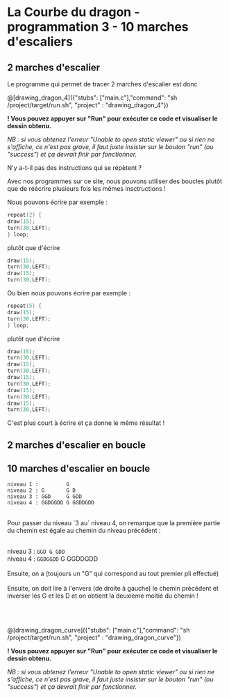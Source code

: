 # La Courbe du dragon - programmation 3 - 10 marches d'escaliers

## 2 marches d'escalier

Le programme qui permet de tracer 2 marches d'escalier est donc

@[drawing_dragon_4]({"stubs": ["main.c"],"command": "sh /project/target/run.sh", "project" : "drawing_dragon_4"})

**! Vous pouvez appuyer sur "Run" pour exécuter ce code et visualiser le dessin obtenu.**

*NB : si vous obtenez l'erreur "Unable to open static viewer" ou si rien ne s'affiche, ce n'est pas grave, il faut juste insister sur le bouton "run" (ou "success") et ça devrait finir par fonctionner.*

N'y a-t-il pas des instructions qui se répètent ?

Avec nos programmes sur ce site, nous pouvons utiliser des boucles plutôt que de réécrire plusieurs fois les mêmes insctructions !

Nous pouvons écrire par exemple :

```C
repeat(2) {
draw(15);
turn(30,LEFT);
} loop;
```

plutôt que d'écrire 

```C
draw(15);
turn(30,LEFT);
draw(15);
turn(30,LEFT);
```

Ou bien nous pouvons écrire par exemple :

```C
repeat(5) {
draw(15);
turn(30,LEFT);
} loop;
```

plutôt que d'écrire 

```C
draw(15);
turn(30,LEFT);
draw(15);
turn(30,LEFT);
draw(15);
turn(30,LEFT);
draw(15);
turn(30,LEFT);
draw(15);
turn(30,LEFT);
```
C'est plus court à écrire et ça donne le même résultat !

## 2 marches d'escalier en boucle



## 10 marches d'escalier en boucle



```
niveau 1 :         G
niveau 2 : G       G D
niveau 3 : GGD     G GDD
niveau 4 : GGDGGDD G GGDDGDD
```

<br>
Pour passer du niveau `3 au` niveau 4, on remarque que la première partie du chemin est égale au chemin du niveau précédent :
<br><br>

niveau 3 : `GGD G GDD`
<br>
niveau 4 : `GGDGGDD` G GGDDGDD
<br><br>
Ensuite, on a (toujours un "G" qui correspond au tout premier pli effectué)
<br><br>
Ensuite, on doit lire à l'envers (de droite à gauche) le chemin précédent et inverser les G et les D et on obtient la deuxième moitié du chemin !

<br><br>

@[drawing_dragon_curve]({"stubs": ["main.c"],"command": "sh /project/target/run.sh", "project" : "drawing_dragon_curve"})

**! Vous pouvez appuyer sur "Run" pour exécuter ce code et visualiser le dessin obtenu.**

*NB : si vous obtenez l'erreur "Unable to open static viewer" ou si rien ne s'affiche, ce n'est pas grave, il faut juste insister sur le bouton "run" (ou "success") et ça devrait finir par fonctionner.*
